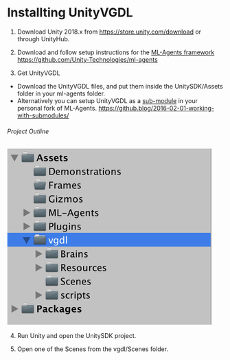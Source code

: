 # Installting UnityVGDL

1. Download Unity 2018.x from https://store.unity.com/download or through UnityHub.

2. Download and follow setup instructions for the [ML-Agents framework](https://github.com/Unity-Technologies/ml-agents/blob/master/docs/Readme.md) https://github.com/Unity-Technologies/ml-agents

3. Get UnityVGDL
  * Download the UnityVGDL files, and put them inside the UnitySDK/Assets folder in your ml-agents folder.
  * Alternatively you can setup UnityVGDL as a [sub-module](https://git-scm.com/book/en/v2/Git-Tools-Submodules) in your personal fork of ML-Agents. https://github.blog/2016-02-01-working-with-submodules/

###### Project Outline
![alt text](docs/images/Project_outline.png)

4. Run Unity and open the UnitySDK project.

5. Open one of the Scenes from the vgdl/Scenes folder.
